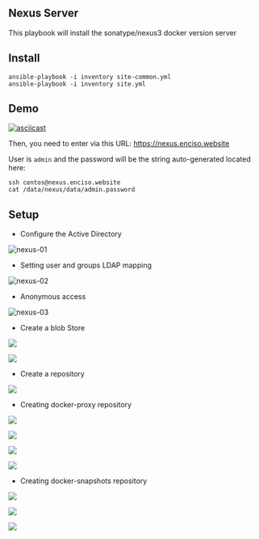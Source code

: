 ## Nexus Server

This playbook will install the sonatype/nexus3 docker version server

## Install

```
ansible-playbook -i inventory site-common.yml
ansible-playbook -i inventory site.yml
```

## Demo

[![asciicast](https://asciinema.org/a/a0vgjZ4IwWiD2W6jR5et1MRDg.svg)](https://asciinema.org/a/a0vgjZ4IwWiD2W6jR5et1MRDg)

Then, you need to enter via this URL: https://nexus.enciso.website

User is `admin` and the password will be the string auto-generated located here:
```
ssh centos@nexus.enciso.website
cat /data/nexus/data/admin.password
```

## Setup 


* Configure the Active Directory

![nexus-01](https://i.imgur.com/aNNJsWA.png)

* Setting user and groups LDAP mapping

![nexus-02](https://i.imgur.com/2UKPScf.png)

* Anonymous access

![nexus-03](https://i.imgur.com/Glm3avO.png)

* Create a blob Store

![](https://i.imgur.com/V757r7J.png)

![](https://i.imgur.com/y4VWn16.png)

* Create a repository

![](https://i.imgur.com/pe2zkZK.png)

* Creating docker-proxy repository

![](https://i.imgur.com/bWSpHa4.png)

![](https://i.imgur.com/2QThCQG.png)

![](https://i.imgur.com/YSzur3Q.png)

![](https://i.imgur.com/aU18T3a.png)

* Creating docker-snapshots repository

![](https://i.imgur.com/Zq4fla3.png)

![](https://i.imgur.com/oP8nJGk.png) 

![](https://i.imgur.com/4bHkou2.png)

